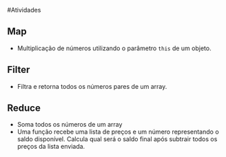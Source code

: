#Atividades

## Map
- Multiplicação de números utilizando o parâmetro `this` de um objeto. 

## Filter
- Filtra e retorna todos os números pares de um array.

## Reduce
- Soma todos os números de um array
- Uma função recebe uma lista de preços e um número representando o saldo disponível. Calcula qual será o saldo final após subtrair todos os preços da lista enviada.
